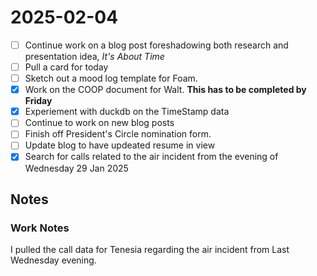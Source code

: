 # 2025-02-04

-[ ] Continue work on a blog post foreshadowing both research and presentation idea, *It's About Time*
-[ ] Pull a card for today
-[ ] Sketch out a mood log template for Foam.
-[X] Work on the COOP document for Walt. **This has to be completed by Friday**
-[X] Experiement with duckdb on the TimeStamp data
-[ ] Continue to work on new blog posts
-[ ] Finish off President's Circle nomination form.
-[ ] Update blog to have updeated resume in view
-[X] Search for calls related to the air incident from the evening of Wednesday 29 Jan 2025

## Notes

### Work Notes

I pulled the call data for Tenesia regarding the air incident from Last Wednesday evening.
